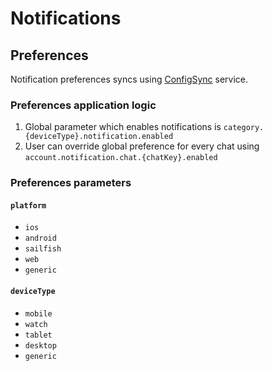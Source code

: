 # Notifications

## Preferences

Notification preferences syncs using [ConfigSync](../proto/config_sync.proto) service.

### Preferences application logic

1. Global parameter which enables notifications is `category.{deviceType}.notification.enabled`
2. User can override global preference for every chat using `account.notification.chat.{chatKey}.enabled`

### Preferences parameters

#### `platform`

 - `ios`
 - `android`
 - `sailfish`
 - `web`
 - `generic`
 
#### `deviceType`

 - `mobile`
 - `watch`
 - `tablet`
 - `desktop`
 - `generic`
